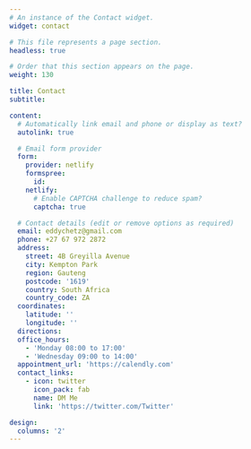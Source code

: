 ```yaml
---
# An instance of the Contact widget.
widget: contact

# This file represents a page section.
headless: true

# Order that this section appears on the page.
weight: 130

title: Contact
subtitle:

content:
  # Automatically link email and phone or display as text?
  autolink: true

  # Email form provider
  form:
    provider: netlify
    formspree:
      id:
    netlify:
      # Enable CAPTCHA challenge to reduce spam?
      captcha: true

  # Contact details (edit or remove options as required)
  email: eddychetz@gmail.com
  phone: +27 67 972 2872
  address:
    street: 4B Greyilla Avenue
    city: Kempton Park
    region: Gauteng
    postcode: '1619'
    country: South Africa
    country_code: ZA
  coordinates:
    latitude: ''
    longitude: ''
  directions: 
  office_hours:
    - 'Monday 08:00 to 17:00'
    - 'Wednesday 09:00 to 14:00'
  appointment_url: 'https://calendly.com'
  contact_links:
    - icon: twitter
      icon_pack: fab
      name: DM Me
      link: 'https://twitter.com/Twitter'

design:
  columns: '2'
---
```

